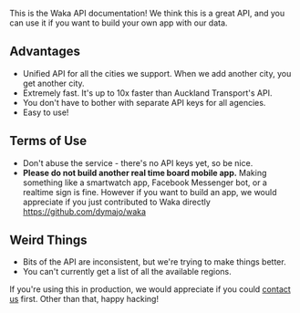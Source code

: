 This is the Waka API documentation! We think this is a great API, and you can use it if you want to build your own app with our data.

## Advantages

- Unified API for all the cities we support. When we add another city, you get another city.
- Extremely fast. It's up to 10x faster than Auckland Transport's API.
- You don't have to bother with separate API keys for all agencies.
- Easy to use!

## Terms of Use

- Don't abuse the service - there's no API keys yet, so be nice.
- **Please do not build another real time board mobile app.** Making something like a smartwatch app, Facebook Messenger bot, or a realtime sign is fine. However if you want to build an app, we would appreciate if you just contributed to Waka directly <https://github.com/dymajo/waka>

## Weird Things

- Bits of the API are inconsistent, but we're trying to make things better.
- You can't currently get a list of all the available regions.

If you're using this in production, we would appreciate if you could [contact us](https://dymajo.com) first. Other than that, happy hacking!
